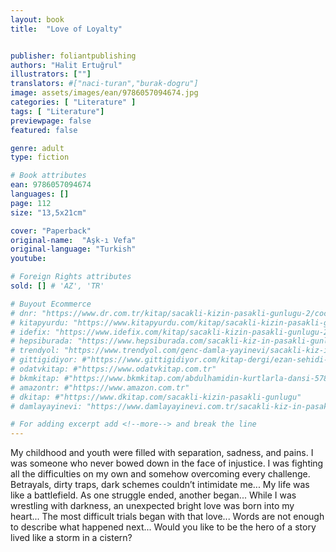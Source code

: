 ```yaml
---
layout: book
title:  "Love of Loyalty"


publisher: foliantpublishing
authors: "Halit Ertuğrul"
illustrators: [""]
translators: #["naci-turan","burak-dogru"]
image: assets/images/ean/9786057094674.jpg
categories: [ "Literature" ]
tags: [ "Literature"]
previewpage: false
featured: false

genre: adult
type: fiction

# Book attributes
ean: 9786057094674
languages: []
page: 112
size: "13,5x21cm"

cover: "Paperback"
original-name:  "Aşk-ı Vefa"
original-language: "Turkish"
youtube:

# Foreign Rights attributes
sold: [] # 'AZ', 'TR'

# Buyout Ecommerce
# dnr: "https://www.dr.com.tr/kitap/sacakli-kizin-pasakli-gunlugu-2/cocuk-ve-genclik/genclik-10-yas/roman-oyku/urunno=0001893059001"
# kitapyurdu: "https://www.kitapyurdu.com/kitap/sacakli-kizin-pasakli-gunlugu-2-/560122.html&filter_name=Sa%C3%A7akl%C4%B1+K%C4%B1z%27%C4%B1n+Pasakl%C4%B1+G%C3%BCnl%C3%BC%C4%9F%C3%BC+2"
# idefix: "https://www.idefix.com/kitap/sacakli-kizin-pasakli-gunlugu-2/cocuk-ve-genclik/genclik-10-yas/roman-oyku/urunno=0001893059001"
# hepsiburada: "https://www.hepsiburada.com/sacakli-kiz-in-pasakli-gunlugu-2-damla-yayinevi-p-HBV000012ER86"
# trendyol: "https://www.trendyol.com/genc-damla-yayinevi/sacakli-kiz-in-pasakli-gunlugu-2-p-54825777"
# gittigidiyor: #"https://www.gittigidiyor.com/kitap-dergi/ezan-sehidi-adnan-menderes_pdp_732728793"
# odatvkitap: #"https://www.odatvkitap.com.tr"
# bkmkitap: #"https://www.bkmkitap.com/abdulhamidin-kurtlarla-dansi-578226"
# amazontr: #"https://www.amazon.com.tr"
# dkitap: #"https://www.dkitap.com/sacakli-kizin-pasakli-gunlugu"
# damlayayinevi: "https://www.damlayayinevi.com.tr/sacakli-kiz-in-pasakli-gunlugu-2-bu-iste-bi-terslik-var"

# For adding excerpt add <!--more--> and break the line
---
```

My childhood and youth were filled with separation, sadness, and pains. I was someone who
never bowed down in the face of injustice. I was
fighting all the difficulties on my own and somehow
overcoming every challenge. Betrayals, dirty traps,
dark schemes couldn’t intimidate me... My life was
like a battlefield. As one struggle ended, another
began... While I was wrestling with darkness, an
unexpected bright love was born into my heart...
The most difficult trials began with that love...
Words are not enough to describe what happened
next... Would you like to be the hero of a story lived
like a storm in a cistern?
<!--more--> 

